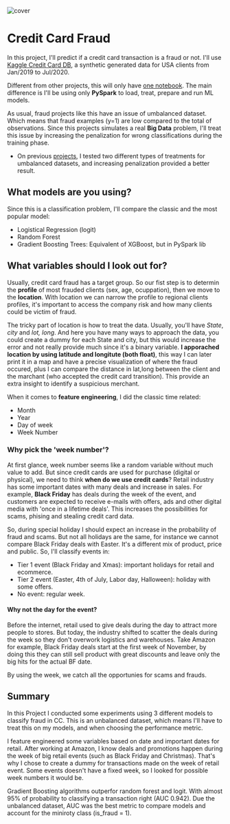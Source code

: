 ![cover](https://images.pexels.com/photos/2988232/pexels-photo-2988232.jpeg?auto=compress&cs=tinysrgb&w=1260&h=750&dpr=1)

# Credit Card Fraud

In this project, I'll predict if a credit card transaction is a fraud or not. I'll use [Kaggle Credit Card DB](https://www.kaggle.com/datasets/kartik2112/fraud-detection?resource=download), a synthetic generated data for USA clients from Jan/2019 to Jul/2020.

Different from other projects, this will only have [one notebook](https://github.com/Ana-Akaishi/data-science-projects/blob/main/Credit_card_fraud/CC_fraud.ipynb). The main difference is I'll be using only **PySpark** to load, treat, prepare and run ML models.

As usual, fraud projects like this have an issue of umbalanced dataset. Which means that fraud examples (y=1) are low compared to the total of observations. Since this projects simulates a real **Big Data** problem, I'll treat this issue by increasing the penalization for wrong classifications during the training phase.
- On previous [projects](https://github.com/Ana-Akaishi/data-science-projects/blob/main/Bank_Loan_Default/04%20-%20Comp%20Results.ipynb), I tested two different types of treatments for umbalanced datasets, and increasing penalization provided a better result.

## What models are you using?
Since this is a classification problem, I'll compare the classic and the most popular model:
- Logistical Regression (logit)
- Random Forest
- Gradient Boosting Trees: Equivalent of XGBoost, but in PySpark lib

## What variables should I look out for?
Usually, credit card fraud has a target group. So our fist step is to determin the **profile** of most frauded clients (sex, age, ocuppation), then we move to the **location**. With location we can narrow the profile to regional clients profiles, it's important to access the company risk and how many clients could be victim of fraud.

The tricky part of location is how to treat the data. Usually, you'll have *State*, *city* and *lot, long*. And here you have many ways to approach the data, you could create a dummy for each State and city, but this would increase the error and not really provide much since it's a binary variable. **I apporached location by using latitude and longitute (both float)**, this way I can later print it in a map and have a precise visualization of where the fraud occured, plus I can compare the distance in lat,long between the client and the marchant (who accepted the credit card transition). This provide an extra insight to identify a suspicious merchant.

When it comes to **feature engineering**, I did the classic time related:
- Month
- Year
- Day of week
- Week Number

### Why pick the 'week number'?
At first glance, week number seems like a random variable without much value to add. But since credit cards are used for purchase (digital or physical), we need to think **when do we use credit cards**? Retail industry has some important dates with many deals and increase in sales. For example, **Black Friday** has deals during the week of the event, and customers are expected to receive e-mails with offers, ads and other digital media with 'once in a lifetime deals'. This increases the possibilities for scams, phising and stealing credit card data.

So, during special holiday I should expect an increase in the probability of fraud and scams. But not all holidays are the same, for instance we cannot compare Black Friday deals with Easter. It's a different mix of product, price and public. So, I'll classify events in:
- Tier 1 event (Black Friday and Xmas): important holidays for retail and ecommerce. 
- Tier 2 event (Easter, 4th of July, Labor day, Halloween): holiday with some offers.
- No event: regular week.

#### Why not the day for the event?
Before the internet, retail used to give deals during the day to attract more people to stores. But today, the industry shifted to scatter the deals during the week so they don't overwork logistics and warehouses. Take Amazon for example, Black Friday deals start at the first week of November, by doing this they can still sell product with great discounts and leave only the big hits for the actual BF date.

By using the week, we catch all the opportunies for scams and frauds.

## Summary
In this Project I conducted some experiments using 3 different models to classify fraud in CC. This is an unbalanced dataset, which means I'll have to treat this on my models, and when choosing the performance metric.

I feature engineered some variables based on date and important dates for retail. After working at Amazon, I know deals and promotions happen during the week of big retail events (such as Black Friday and Christmas). That's why I chose to create a dummy for transactions made on the week of retail event. Some events doesn't have a fixed week, so I looked for possible week numbers it would be.

Gradient Boosting algorithms outperfor random forest and logit. With almost 95% of probability to classifying a transaction right (AUC 0.942). Due the unbalanced dataset, AUC was the best metric to compare models and account for the miniroty class (is_fraud = 1).